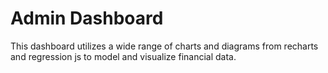 # Admin Dashboard 

This dashboard utilizes a wide range of charts and diagrams from recharts and regression js to model and visualize financial data.